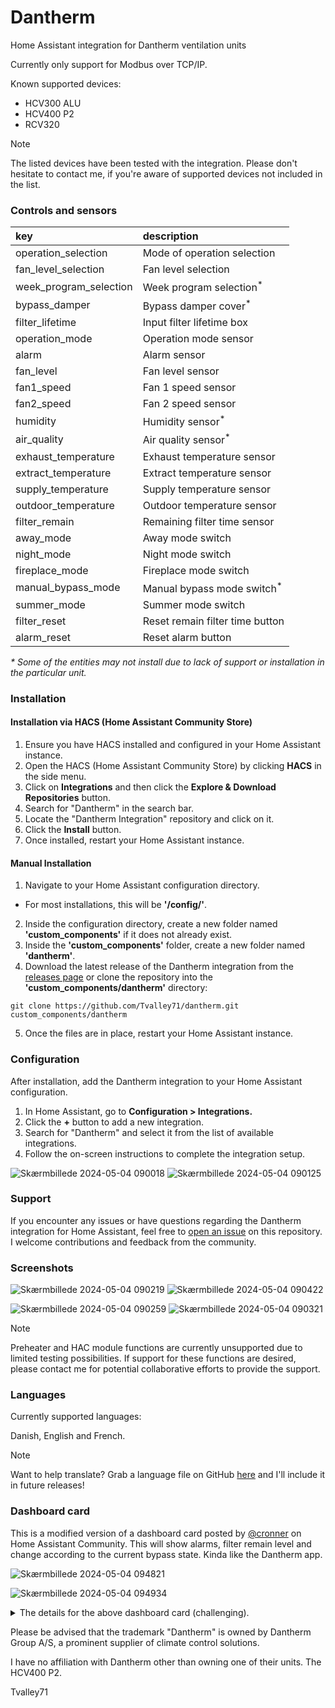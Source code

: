 # Dantherm 
Home Assistant integration for Dantherm ventilation units

Currently only support for Modbus over TCP/IP.

Known supported devices:
* HCV300 ALU
* HCV400 P2
* RCV320

> [!NOTE]
> The listed devices have been tested with the integration. Please don't hesitate to contact me, if you're aware of supported devices not included in the list.

### Controls and sensors

key | description
:--- | :---
operation_selection | Mode of operation selection
fan_level_selection | Fan level selection
week_program_selection | Week program selection<sup>*<sup>
bypass_damper | Bypass damper cover<sup>*<sup>
filter_lifetime | Input filter lifetime box
operation_mode | Operation mode sensor
alarm | Alarm sensor
fan_level | Fan level sensor
fan1_speed | Fan 1 speed sensor
fan2_speed | Fan 2 speed sensor
humidity | Humidity sensor<sup>*<sup>
air_quality | Air quality sensor<sup>*<sup>
exhaust_temperature | Exhaust temperature sensor
extract_temperature | Extract temperature sensor
supply_temperature | Supply temperature sensor
outdoor_temperature | Outdoor temperature sensor
filter_remain | Remaining filter time sensor
away_mode | Away mode switch
night_mode | Night mode switch
fireplace_mode | Fireplace mode switch
manual_bypass_mode | Manual bypass mode switch<sup>*<sup>
summer_mode| Summer mode switch
filter_reset | Reset remain filter time button
alarm_reset | Reset alarm button

_* Some of the entities may not install due to lack of support or installation in the particular unit._


### Installation

#### Installation via HACS (Home Assistant Community Store)

1. Ensure you have HACS installed and configured in your Home Assistant instance.
2. Open the HACS (Home Assistant Community Store) by clicking **HACS** in the side menu.
3. Click on **Integrations** and then click the **Explore & Download Repositories** button.
4. Search for "Dantherm" in the search bar.
5. Locate the "Dantherm Integration" repository and click on it.
6. Click the **Install** button.
7. Once installed, restart your Home Assistant instance.

#### Manual Installation

1. Navigate to your Home Assistant configuration directory.
* For most installations, this will be **'/config/'**.
2. Inside the configuration directory, create a new folder named **'custom_components'** if it does not already exist.
3. Inside the **'custom_components'** folder, create a new folder named **'dantherm'**.
4. Download the latest release of the Dantherm integration from the [releases page](./custom_components/dantherm) or clone the repository into the **'custom_components/dantherm'** directory:

```console
git clone https://github.com/Tvalley71/dantherm.git custom_components/dantherm
```
5. Once the files are in place, restart your Home Assistant instance.

### Configuration
After installation, add the Dantherm integration to your Home Assistant configuration.

1. In Home Assistant, go to **Configuration > Integrations.**
2. Click the **+** button to add a new integration.
3. Search for "Dantherm" and select it from the list of available integrations.
4. Follow the on-screen instructions to complete the integration setup.

![Skærmbillede 2024-05-04 090018](https://github.com/Tvalley71/dantherm/assets/83084467/f085a769-c55c-45f1-952e-6ee8884eaad1)
![Skærmbillede 2024-05-04 090125](https://github.com/Tvalley71/dantherm/assets/83084467/1a66e37c-3c0e-498d-995f-c2bb5c778f35)

### Support
If you encounter any issues or have questions regarding the Dantherm integration for Home Assistant, feel free to [open an issue](https://github.com/Tvalley71/dantherm/issues/new)
 on this repository. I welcome contributions and feedback from the community.

### Screenshots

![Skærmbillede 2024-05-04 090219](https://github.com/Tvalley71/dantherm/assets/83084467/fa9b31b6-5ec8-4c3b-a381-ef7061495560)
![Skærmbillede 2024-05-04 090422](https://github.com/Tvalley71/dantherm/assets/83084467/7e82d596-c97d-4c5f-af01-e005f9ee352c)

![Skærmbillede 2024-05-04 090259](https://github.com/Tvalley71/dantherm/assets/83084467/12caf89b-5431-4cde-8210-54c69022eb2f)
![Skærmbillede 2024-05-04 090321](https://github.com/Tvalley71/dantherm/assets/83084467/ba8a8a7c-daaf-4fb0-a9cc-e5997f6e98b3)

> [!NOTE]
> Preheater and HAC module functions are currently unsupported due to limited testing possibilities. If support for these functions are desired, please contact me for potential collaborative efforts to provide the support.

### Languages

Currently supported languages:

Danish, English and French.

> [!NOTE]
> Want to help translate? Grab a language file on GitHub [here](./custom_components/dantherm/translations) and I'll include it in future releases! 

### Dashboard card

This is a modified version of a dashboard card posted by [@cronner](https://www.github.com/cronner) on Home Assistant Community. This will show alarms, filter remain level and change according to the current bypass state. Kinda like the Dantherm app.

![Skærmbillede 2024-05-04 094821](https://github.com/Tvalley71/dantherm/assets/83084467/41410cd1-f8ae-4248-8efe-c193a54699ec)

![Skærmbillede 2024-05-04 094934](https://github.com/Tvalley71/dantherm/assets/83084467/9b8b8a14-1382-4a2e-b197-f7c7dfa2442e)

<details>

<summary>The details for the above dashboard card (challenging).</summary>

#### 

I might consider creating a custom card based on this in the future.

To integrate this into your dashboard, begin by downloading and extracting this [zip file](https://github.com/Tvalley71/dantherm/files/15209104/picture-elements-card.zip). Copy the contained files into the "www" folder within your configuration directory.

Next, insert the following code into your dashboard. If your Home Assistant setup uses a language other than English, make sure to modify the entity names in the code accordingly. You also need to create the below helper template sensor.

#### The code
```yaml

- type: picture-elements
  elements:
    - type: image
      entity: cover.dantherm_bypass_damper
      state_image:
        closed: /local/dantherm2.png
        closing: /local/dantherm2.png
        open: /local/dantherm3.png
        opening: /local/dantherm3.png
      style:
        left: 0%
        top: 0%
        transform: scale(1,1)
    - type: image
      entity: sensor.dantherm_filter_remain_level
      state_image:
        '0': /local/dantherm3.png
        '1': /local/dantherm4.png
        '2': /local/dantherm5.png
        '3': /local/dantherm6.png
      style:
        left: 0%
        top: 0%
        transform: scale(1,1)
    - type: conditional
      conditions:
        - entity: sensor.dantherm_alarm
          state_not: '0'
      elements:
        - type: state-label
          entity: sensor.dantherm_alarm
          style:
            top: 15%
            left: 50%
            width: 100%
            font-weight: bold
            text-align: center
            color: white
            background-color: red
            opacity: 70%
    - type: state-label
      entity: sensor.dantherm_operation_mode
      style:
        top: 45%
        left: 36%
        font-weight: bold
        text-align: center;
        font-size: 100%
    - type: state-label
      entity: sensor.dantherm_humidity
      style:
        top: 29%
        left: 48.5%
        font-size: 125%
    - type: state-label
      entity: sensor.dantherm_fan_level
      style:
        top: 29%
        left: 66.5%
        font-size: 125%
    - type: conditional
      conditions:
        - entity: cover.dantherm_bypass_damper
          state:
            - closed
            - closing
      elements:
        - type: state-label
          entity: sensor.dantherm_outdoor_temperature
          style:
            top: 64.5%
            left: 78%
        - type: state-label
          entity: sensor.dantherm_extract_temperature
          style:
            top: 64.5%
            left: 49%
        - type: state-label
          entity: sensor.dantherm_exhaust_temperature
          style:
            top: 81%
            left: 78%
        - type: state-label
          entity: sensor.dantherm_supply_temperature
          style:
            top: 81%
            left: 49%
    - type: conditional
      conditions:
        - entity: cover.dantherm_bypass_damper
          state:
            - open
            - opening
      elements:
        - type: state-label
          entity: sensor.dantherm_extract_temperature
          style:
            top: 64.5%
            left: 49%
        - type: state-label
          entity: sensor.dantherm_outdoor_temperature
          style:
            top: 81%
            left: 78%
  image: /local/dantherm1.png

```
#### Helper template sensor.
![Skærmbillede 2024-05-04 094747](https://github.com/Tvalley71/dantherm/assets/83084467/49b4e3b5-e419-458d-ada8-ffc3a92e0395)

</details>

Please be advised that the trademark "Dantherm" is owned by Dantherm Group A/S, a prominent supplier of climate control solutions.

I have no affiliation with Dantherm other than owning one of their units. The HCV400 P2.



Tvalley71


